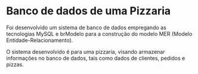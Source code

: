 # Banco de dados de uma Pizzaria
Foi desenvolvido um sistema de banco de dados empregando as tecnologias MySQL e brModelo para a construção do modelo MER (Modelo Entidade-Relacionamento).

O sistema desenvolvido é para uma pizzaria, visando armazenar informações no banco de dados, tais como dados de clientes, pedidos e pizzas.
